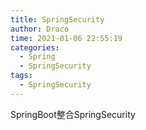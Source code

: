 ```yaml
---
title: SpringSecurity
author: Draco
time: 2021-01-06 22:55:19
categories: 
  - Spring
  - SpringSecurity
tags: 
  - SpringSecurity
---
```


SpringBoot整合SpringSecurity



